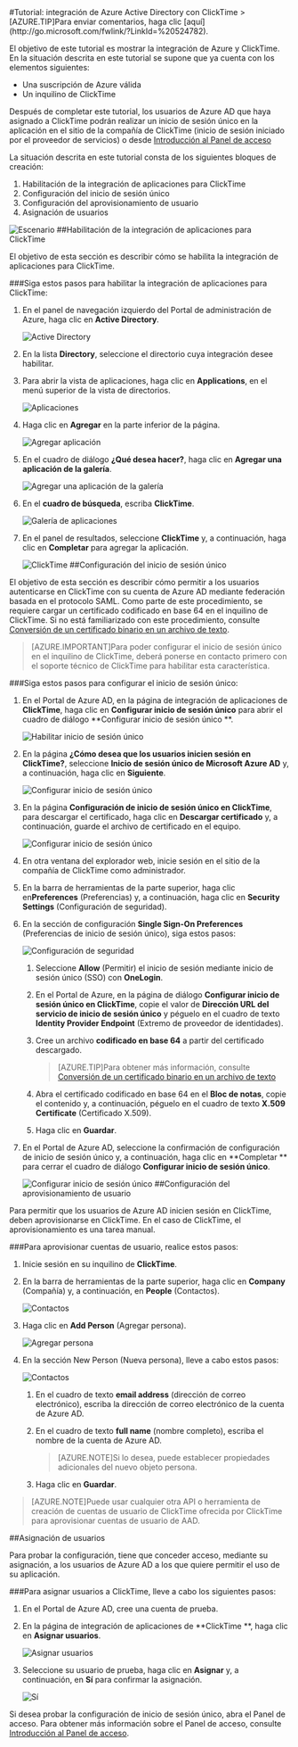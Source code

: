 <properties pageTitle="Tutorial: integración de Azure Active Directory con ClickTime | Microsoft Azure" description="Aprenda a usar ClickTime con Azure Active Directory para habilitar el inicio de sesión único, el aprovisionamiento automático, etc." services="active-directory" authors="MarkusVi"  documentationCenter="na" manager="stevenpo"/>
<tags ms.service="active-directory" ms.devlang="na" ms.topic="article" ms.tgt_pltfrm="na" ms.workload="identity" ms.date="08/01/2015" ms.author="markvi" />
#Tutorial: integración de Azure Active Directory con ClickTime
>[AZURE.TIP]Para enviar comentarios, haga clic [aquí](http://go.microsoft.com/fwlink/?LinkId=%20524782).

El objetivo de este tutorial es mostrar la integración de Azure y ClickTime. En la situación descrita en este tutorial se supone que ya cuenta con los elementos siguientes:

-   Una suscripción de Azure válida
-   Un inquilino de ClickTime

Después de completar este tutorial, los usuarios de Azure AD que haya asignado a ClickTime podrán realizar un inicio de sesión único en la aplicación en el sitio de la compañía de ClickTime (inicio de sesión iniciado por el proveedor de servicios) o desde [Introducción al Panel de acceso](https://msdn.microsoft.com/library/dn308586)

La situación descrita en este tutorial consta de los siguientes bloques de creación:

1.  Habilitación de la integración de aplicaciones para ClickTime
2.  Configuración del inicio de sesión único
3.  Configuración del aprovisionamiento de usuario
4.  Asignación de usuarios

![Escenario](./media/active-directory-saas-clicktime-tutorial/IC777274.png "Escenario")
##Habilitación de la integración de aplicaciones para ClickTime

El objetivo de esta sección es describir cómo se habilita la integración de aplicaciones para ClickTime.

###Siga estos pasos para habilitar la integración de aplicaciones para ClickTime:

1.  En el panel de navegación izquierdo del Portal de administración de Azure, haga clic en **Active Directory**.

    ![Active Directory](./media/active-directory-saas-clicktime-tutorial/IC700993.png "Active Directory")

2.  En la lista **Directory**, seleccione el directorio cuya integración desee habilitar.

3.  Para abrir la vista de aplicaciones, haga clic en **Applications**, en el menú superior de la vista de directorios.

    ![Aplicaciones](./media/active-directory-saas-clicktime-tutorial/IC700994.png "Aplicaciones")

4.  Haga clic en **Agregar** en la parte inferior de la página.

    ![Agregar aplicación](./media/active-directory-saas-clicktime-tutorial/IC749321.png "Agregar aplicación")

5.  En el cuadro de diálogo **¿Qué desea hacer?**, haga clic en **Agregar una aplicación de la galería**.

    ![Agregar una aplicación de la galería](./media/active-directory-saas-clicktime-tutorial/IC749322.png "Agregar una aplicación de la galería")

6.  En el **cuadro de búsqueda**, escriba **ClickTime**.

    ![Galería de aplicaciones](./media/active-directory-saas-clicktime-tutorial/IC777275.png "Galería de aplicaciones")

7.  En el panel de resultados, seleccione **ClickTime** y, a continuación, haga clic en **Completar** para agregar la aplicación.

    ![ClickTime](./media/active-directory-saas-clicktime-tutorial/IC777276.png "ClickTime")
##Configuración del inicio de sesión único

El objetivo de esta sección es describir cómo permitir a los usuarios autenticarse en ClickTime con su cuenta de Azure AD mediante federación basada en el protocolo SAML. Como parte de este procedimiento, se requiere cargar un certificado codificado en base 64 en el inquilino de ClickTime. Si no está familiarizado con este procedimiento, consulte [Conversión de un certificado binario en un archivo de texto](http://youtu.be/PlgrzUZ-Y1o).

>[AZURE.IMPORTANT]Para poder configurar el inicio de sesión único en el inquilino de ClickTime, deberá ponerse en contacto primero con el soporte técnico de ClickTime para habilitar esta característica.

###Siga estos pasos para configurar el inicio de sesión único:

1.  En el Portal de Azure AD, en la página de integración de aplicaciones de **ClickTime**, haga clic en **Configurar inicio de sesión único** para abrir el cuadro de diálogo **Configurar inicio de sesión único **.

    ![Habilitar inicio de sesión único](./media/active-directory-saas-clicktime-tutorial/IC777277.png "Habilitar inicio de sesión único")

2.  En la página **¿Cómo desea que los usuarios inicien sesión en ClickTime?**, seleccione **Inicio de sesión único de Microsoft Azure AD** y, a continuación, haga clic en **Siguiente**.

    ![Configurar inicio de sesión único](./media/active-directory-saas-clicktime-tutorial/IC777278.png "Configurar inicio de sesión único")

3.  En la página **Configuración de inicio de sesión único en ClickTime**, para descargar el certificado, haga clic en **Descargar certificado** y, a continuación, guarde el archivo de certificado en el equipo.

    ![Configurar inicio de sesión único](./media/active-directory-saas-clicktime-tutorial/IC777279.png "Configurar inicio de sesión único")

4.  En otra ventana del explorador web, inicie sesión en el sitio de la compañía de ClickTime como administrador.

5.  En la barra de herramientas de la parte superior, haga clic en**Preferences** (Preferencias) y, a continuación, haga clic en **Security Settings** (Configuración de seguridad).

6.  En la sección de configuración **Single Sign-On Preferences** (Preferencias de inicio de sesión único), siga estos pasos:

    ![Configuración de seguridad](./media/active-directory-saas-clicktime-tutorial/IC777280.png "Configuración de seguridad")

    1.  Seleccione **Allow** (Permitir) el inicio de sesión mediante inicio de sesión único (SSO) con **OneLogin**.
    2.  En el Portal de Azure, en la página de diálogo **Configurar inicio de sesión único en ClickTime**, copie el valor de **Dirección URL del servicio de inicio de sesión único** y péguelo en el cuadro de texto **Identity Provider Endpoint** (Extremo de proveedor de identidades).
    3.  Cree un archivo **codificado en base 64** a partir del certificado descargado.  

        >[AZURE.TIP]Para obtener más información, consulte [Conversión de un certificado binario en un archivo de texto](http://youtu.be/PlgrzUZ-Y1o)

    4.  Abra el certificado codificado en base 64 en el **Bloc de notas**, copie el contenido y, a continuación, péguelo en el cuadro de texto **X.509 Certificate** (Certificado X.509).
    5.  Haga clic en **Guardar**.

7.  En el Portal de Azure AD, seleccione la confirmación de configuración de inicio de sesión único y, a continuación, haga clic en **Completar ** para cerrar el cuadro de diálogo **Configurar inicio de sesión único**.

    ![Configurar inicio de sesión único](./media/active-directory-saas-clicktime-tutorial/IC777281.png "Configurar inicio de sesión único")
##Configuración del aprovisionamiento de usuario

Para permitir que los usuarios de Azure AD inicien sesión en ClickTime, deben aprovisionarse en ClickTime. En el caso de ClickTime, el aprovisionamiento es una tarea manual.

###Para aprovisionar cuentas de usuario, realice estos pasos:

1.  Inicie sesión en su inquilino de **ClickTime**.

2.  En la barra de herramientas de la parte superior, haga clic en **Company** (Compañía) y, a continuación, en **People** (Contactos).

    ![Contactos](./media/active-directory-saas-clicktime-tutorial/IC777282.png "Contactos")

3.  Haga clic en **Add Person** (Agregar persona).

    ![Agregar persona](./media/active-directory-saas-clicktime-tutorial/IC777283.png "Agregar persona")

4.  En la sección New Person (Nueva persona), lleve a cabo estos pasos:

    ![Contactos](./media/active-directory-saas-clicktime-tutorial/IC777284.png "Contactos")

    1.  En el cuadro de texto **email address** (dirección de correo electrónico), escriba la dirección de correo electrónico de la cuenta de Azure AD.
    2.  En el cuadro de texto **full name** (nombre completo), escriba el nombre de la cuenta de Azure AD.  

        >[AZURE.NOTE]Si lo desea, puede establecer propiedades adicionales del nuevo objeto persona.

    3.  Haga clic en **Guardar**.

>[AZURE.NOTE]Puede usar cualquier otra API o herramienta de creación de cuentas de usuario de ClickTime ofrecida por ClickTime para aprovisionar cuentas de usuario de AAD.

##Asignación de usuarios

Para probar la configuración, tiene que conceder acceso, mediante su asignación, a los usuarios de Azure AD a los que quiere permitir el uso de su aplicación.

###Para asignar usuarios a ClickTime, lleve a cabo los siguientes pasos:

1.  En el Portal de Azure AD, cree una cuenta de prueba.

2.  En la página de integración de aplicaciones de **ClickTime **, haga clic en **Asignar usuarios**.

    ![Asignar usuarios](./media/active-directory-saas-clicktime-tutorial/IC777285.png "Asignar usuarios")

3.  Seleccione su usuario de prueba, haga clic en **Asignar** y, a continuación, en **Sí** para confirmar la asignación.

    ![Sí](./media/active-directory-saas-clicktime-tutorial/IC767830.png "Sí")

Si desea probar la configuración de inicio de sesión único, abra el Panel de acceso. Para obtener más información sobre el Panel de acceso, consulte [Introducción al Panel de acceso](https://msdn.microsoft.com/library/dn308586).

<!---HONumber=Oct15_HO3-->